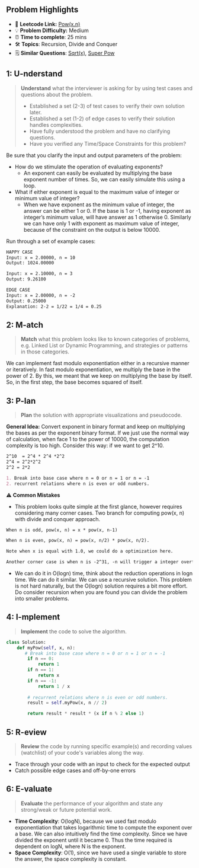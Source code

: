 ## Problem Highlights

* 🔗 **Leetcode Link:** [Pow(x.n)](https://leetcode.com/problems/powx-n/)
* 💡 **Problem Difficulty:** Medium
* ⏰ **Time to complete**: 25 mins
* 🛠️ **Topics**: Recursion, Divide and Conquer
* 🗒️ **Similar Questions**: [Sqrt(x)](https://leetcode.com/problems/sqrtx/), [Super Pow](https://leetcode.com/problems/super-pow/)
    
## 1: U-nderstand
 
> **Understand** what the interviewer is asking for by using test cases and questions about the problem.
> 
> - Established a set (2-3) of test cases to verify their own solution later.
> - Established a set (1-2) of edge cases to verify their solution handles complexities.
> - Have fully understood the problem and have no clarifying questions.
> - Have you verified any Time/Space Constraints for this problem?

Be sure that you clarify the input and output parameters of the problem:

- How do we stimulate the operation of evaluating exponents?
    * An exponent can easily be evaluated by multiplying the base exponent number of times. So, we can easily simulate this using a loop.
- What if either exponent is equal to the maximum value of integer or minimum value of integer?
    * When we have exponent as the minimum value of integer, the answer can be either 1 or 0. If the base is 1 or -1, having exponent as integer’s minimum value, will have answer as 1 otherwise 0. Similarly we can have only 1 with exponent as maximum value of integer, because of the constraint on the output is below 10000.


Run through a set of example cases:

```markdown
HAPPY CASE
Input: x = 2.00000, n = 10
Output: 1024.00000

Input: x = 2.10000, n = 3
Output: 9.26100

EDGE CASE 
Input: x = 2.00000, n = -2
Output: 0.25000
Explanation: 2-2 = 1/22 = 1/4 = 0.25
```   
    
## 2: M-atch

> **Match**  what this problem looks like to known categories of problems, e.g. Linked List or Dynamic Programming, and strategies or patterns in those categories.

We can implement fast modulo exponentiation either in a recursive manner or iteratively. In fast modulo exponentiation, we multiply the base in the power of 2. By this, we meant that we keep on multiplying the base by itself. So, in the first step, the base becomes squared of itself.


## 3: P-lan

> **Plan** the solution with appropriate visualizations and pseudocode.

**General Idea:** Convert exponent in binary format and keep on multiplying the bases as per the exponent binary format. If we just use the normal way of calculation, when face 1 to the power of 10000, the computation complexity is too high. Consider this way: if we want to get 2^10.
```markdown
2^10  = 2^4 * 2^4 *2^2
2^4 = 2^2*2^2
2^2 = 2*2
```

```markdown
1. Break into base case where n = 0 or n = 1 or n = -1
2. recurrent relations where n is even or odd numbers.
```

⚠️ **Common Mistakes**

* This problem looks quite simple at the first glance, however requires considering many corner cases. Two branch for computing pow(x, n) with divide and conquer approach. 
```markdown
When n is odd, pow(x, n) = x * pow(x, n-1)

When n is even, pow(x, n) = pow(x, n/2) * pow(x, n/2).

Note when x is equal with 1.0, we could do a optimization here.

Another corner case is when n is -2^31, -n will trigger a integer overflow.
```   
* We can do it in O(logn) time, think about the reduction operations in logn time. We can do it similar. We can use a recursive solution. This problem is not hard naturally, but the O(logn) solution requires a bit more effort. Do consider recursion when you are found you can divide the problem into smaller problems.



## 4: I-mplement

> **Implement** the code to solve the algorithm.

```python
class Solution:
    def myPow(self, x, n):
       # Break into base case where n = 0 or n = 1 or n = -1
        if n == 0:
            return 1
        if n == 1:
            return x
        if n == -1:
            return 1 / x
        
        # recurrent relations where n is even or odd numbers.
        result = self.myPow(x, n // 2)

        return result * result * (x if n % 2 else 1)

```
    
## 5: R-eview

> **Review** the code by running specific example(s) and recording values (watchlist) of your code's variables along the way.

- Trace through your code with an input to check for the expected output
- Catch possible edge cases and off-by-one errors

## 6: E-valuate

> **Evaluate** the performance of your algorithm and state any strong/weak or future potential work.
    
* **Time Complexity**: O(logN), because we used fast modulo exponentiation that takes logarithmic time to compute the exponent over a base. We can also intuitively find the time complexity. Since we have divided the exponent until it became 0. Thus the time required is dependent on logN, where N is the exponent.
* **Space Complexity**: O(1), since we have used a single variable to store the answer, the space complexity is constant.
